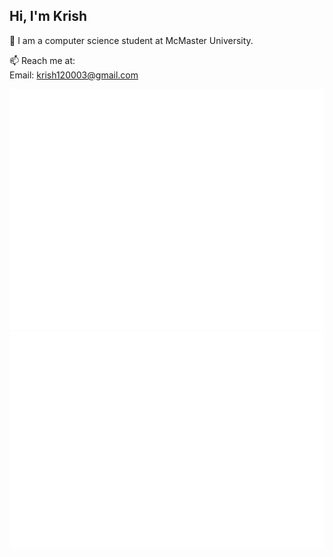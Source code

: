## Hi, I'm Krish
💬 I am a computer science student at McMaster University.

📫 Reach me at:\
Email: krish120003@gmail.com

<img alt="GitHub Metrics" src="/github-metrics.svg" />

<img alt="Commit Metrics" src="/metrics.plugin.isocalendar.fullyear.svg" />
